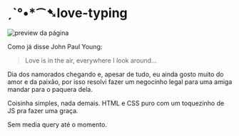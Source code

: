 # ˏˋ°•*⁀➷love-typing
![preview da página](https://files.catbox.moe/kx9l3c.png)

Como já disse John Paul Young:
> Love is in the air, everywhere I look around...

Dia dos namorados chegando e, apesar de tudo, eu ainda gosto muito do amor e da paixão, por isso resolvi fazer um negocinho legal para uma amiga mandar para o paquera dela.

Coisinha simples, nada demais. HTML e CSS puro com um toquezinho de JS pra fazer uma graça. 

Sem media query até o momento.
